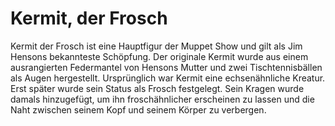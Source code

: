 # Kermit, der Frosch

Kermit der Frosch ist eine Hauptfigur der Muppet Show und gilt als Jim Hensons bekannteste Schöpfung.
Der originale Kermit wurde aus einem ausrangierten Federmantel von Hensons Mutter und zwei Tischtennisbällen als Augen hergestellt. Ursprünglich war Kermit eine echsenähnliche Kreatur. Erst später wurde sein Status als Frosch festgelegt. Sein Kragen wurde damals hinzugefügt, um ihn froschähnlicher erscheinen zu lassen und die Naht zwischen seinem Kopf und seinem Körper zu verbergen.
